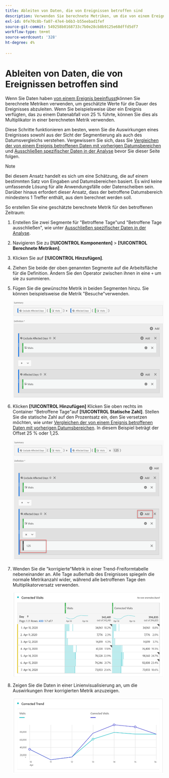 ```yaml
---
title: Ableiten von Daten, die von Ereignissen betroffen sind
description: Verwenden Sie berechnete Metriken, um die von einem Ereignis betroffenen Trenddaten zu korrigieren.
exl-id: 0fe70c8b-fa07-47e4-b6b3-b55eebad1fef
source-git-commit: 549258b0168733c7b0e28cb8b9125e68dffd5df7
workflow-type: tm+mt
source-wordcount: '328'
ht-degree: 4%

---
```


# Ableiten von Daten, die von Ereignissen betroffen sind

Wenn Sie Daten haben [von einem Ereignis beeinflusst](overview.md)können Sie berechnete Metriken verwenden, um geschätzte Werte für die Dauer des Ereignisses abzuleiten. Wenn Sie beispielsweise über ein Ereignis verfügten, das zu einem Datenabfall von 25 % führte, können Sie dies als Multiplikator in einer berechneten Metrik verwenden.

Diese Schritte funktionieren am besten, wenn Sie die Auswirkungen eines Ereignisses sowohl aus der Sicht der Segmentierung als auch des Datumsvergleichs verstehen. Vergewissern Sie sich, dass Sie [Vergleichen der von einem Ereignis betroffenen Daten mit vorherigen Datumsbereichen](compare-dates.md) und [Ausschließen spezifischer Daten in der Analyse](segments.md) bevor Sie dieser Seite folgen.

>[!NOTE]
>
>Bei diesem Ansatz handelt es sich um eine Schätzung, die auf einem bestimmten Satz von Eingaben und Datumsbereichen basiert. Es wird keine umfassende Lösung für alle Anwendungsfälle oder Datenscheiben sein. Darüber hinaus erfordert dieser Ansatz, dass der betroffene Datumsbereich mindestens 1 Treffer enthält, aus dem berechnet werden soll.

So erstellen Sie eine geschätzte berechnete Metrik für den betroffenen Zeitraum:

1. Erstellen Sie zwei Segmente für &quot;Betroffene Tage&quot;und &quot;Betroffene Tage ausschließen&quot;, wie unter [Ausschließen spezifischer Daten in der Analyse](segments.md).
2. Navigieren Sie zu **[!UICONTROL Komponenten]** > **[!UICONTROL Berechnete Metriken]**.
3. Klicken Sie auf **[!UICONTROL Hinzufügen]**.
4. Ziehen Sie beide der oben genannten Segmente auf die Arbeitsfläche für die Definition. Ändern Sie den Operator zwischen ihnen in eine `+` um sie zu summieren.
5. Fügen Sie die gewünschte Metrik in beiden Segmenten hinzu. Sie können beispielsweise die Metrik &quot;Besuche&quot;verwenden.

   ![Segment Builder](assets/event_segment_builder.png)

6. Klicken **[!UICONTROL Hinzufügen]** Klicken Sie oben rechts im Container &quot;Betroffene Tage&quot;auf **[!UICONTROL Statische Zahl]**. Stellen Sie die statische Zahl auf den Prozentsatz ein, den Sie versetzen möchten, wie unter [Vergleichen der von einem Ereignis betroffenen Daten mit vorherigen Datumsbereichen](compare-dates.md). In diesem Beispiel beträgt der Offset 25 % oder 1,25.

   ![Statische Zahl](assets/event_static_number.png)

7. Wenden Sie die &quot;korrigierte&quot;Metrik in einer Trend-Freiformtabelle nebeneinander an. Alle Tage außerhalb des Ereignisses spiegeln die normale Metrikanzahl wider, während alle betroffenen Tage den Multiplikatorversatz verwenden.

   ![Korrigierte Metrik](assets/event_corrected.png)

8. Zeigen Sie die Daten in einer Linienvisualisierung an, um die Auswirkungen Ihrer korrigierten Metrik anzuzeigen.

   ![Korrigierte Linie](assets/event_line.png)
